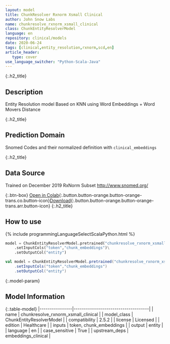 ```yaml
---
layout: model
title: ChunkResolver Rxnorm Xsmall Clinical
author: John Snow Labs
name: chunkresolve_rxnorm_xsmall_clinical
class: ChunkEntityResolverModel
language: en
repository: clinical/models
date: 2020-06-24
tags: [clinical,entity_resolution,rxnorm,scd,en]
article_header:
   type: cover
use_language_switcher: "Python-Scala-Java"
---
```


{:.h2_title}
## Description
Entity Resolution model Based on KNN using Word Embeddings + Word Movers Distance  


{:.h2_title}
## Prediction Domain
Snomed Codes and their normalized definition with `clinical_embeddings`

{:.h2_title}
## Data Source
Trained on December 2019 RxNorm Subset
http://www.snomed.org/  

{:.btn-box}
[Open in Colab](https://colab.research.google.com/github/JohnSnowLabs/spark-nlp-workshop/blob/master/tutorials/Certification_Trainings/Healthcare/13.Snomed_Entity_Resolver_Model_Training.ipynb){:.button.button-orange.button-orange-trans.co.button-icon}[Download](https://s3.amazonaws.com/auxdata.johnsnowlabs.com/clinical/models/chunkresolve_rxnorm_xsmall_clinical_en_2.5.2_2.4_1592959394598.zip){:.button.button-orange.button-orange-trans.arr.button-icon}
{:.h2_title}
## How to use 
<div class="tabs-box" markdown="1">

{% include programmingLanguageSelectScalaPython.html %}

```python
model = ChunkEntityResolverModel.pretrained("chunkresolve_rxnorm_xsmall_clinical","en","clinical/models")\
	.setInputCols("token","chunk_embeddings")\
	.setOutputCol("entity")
```

```scala
val model = ChunkEntityResolverModel.pretrained("chunkresolve_rxnorm_xsmall_clinical","en","clinical/models")
	.setInputCols("token","chunk_embeddings")
	.setOutputCol("entity")
```
</div>



{:.model-param}
## Model Information

{:.table-model}
|----------------|-------------------------------------|
| name           | chunkresolve_rxnorm_xsmall_clinical |
| model_class    | ChunkEntityResolverModel            |
| compatibility  | 2.5.2                               |
| license        | Licensed                            |
| edition        | Healthcare                          |
| inputs         | token, chunk_embeddings             |
| output         | entity                              |
| language       | en                                  |
| case_sensitive | True                                |
| upstream_deps  | embeddings_clinical                 |

